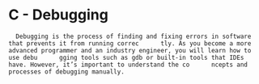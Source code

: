 # C - Debugging
      Debugging is the process of finding and fixing errors in software that prevents it from running correc      tly. As you become a more advanced programmer and an industry engineer, you will learn how to use debu      gging tools such as gdb or built-in tools that IDEs have. However, it’s important to understand the co      ncepts and processes of debugging manually.